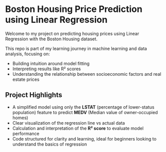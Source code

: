 # Boston Housing Price Prediction using Linear Regression

Welcome to my project on predicting housing prices using Linear Regression with the Boston Housing dataset.

This repo is part of my learning journey in machine learning and data analysis, focusing on:

- Building intuition around model fitting
- Interpreting results like R² scores
- Understanding the relationship between socioeconomic factors and real estate prices

## Project Highlights

- A simplified model using only the **LSTAT** (percentage of lower-status population) feature to predict **MEDV** (Median value of owner-occupied homes)
- Clear visualization of the regression line vs actual data
- Calculation and interpretation of the **R² score** to evaluate model performance
- Code structured for clarity and learning, ideal for beginners looking to understand the basics of regression
